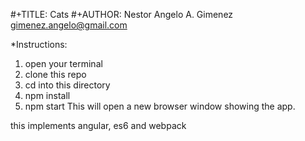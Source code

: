 
#+TITLE: Cats
#+AUTHOR: Nestor Angelo A. Gimenez <gimenez.angelo@gmail.com>

*Instructions:

  1) open your terminal
  2) clone this repo
  3) cd into this directory
  4) npm install
  5) npm start
  This will open a new browser window showing the app.

this implements angular, es6 and webpack
